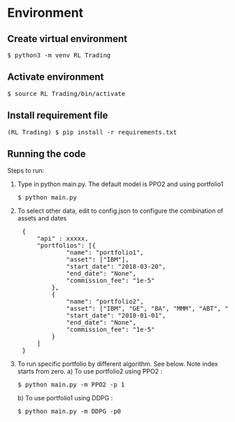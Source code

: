 

# Environment
## Create virtual environment
<pre>$ python3 -m venv RL_Trading</pre>

## Activate environment
<pre>$ source RL_Trading/bin/activate</pre>

## Install requirement file
<pre>(RL_Trading) $ pip install -r requirements.txt</pre>



## Running the code
Steps to run:
1. Type in python main.py. The default model is PPO2 and using portfolio1
    <pre>$ python main.py</pre>

2. To select other data, edit to config.json to configure the combination of assets and dates
<pre>
    {
    	"api" : xxxxx,
    	"portfolios": [{
    			"name": "portfolio1",
    			"asset": ["IBM"],
    			"start_date": "2018-03-20",
    			"end_date": "None",
    			"commission_fee": "1e-5"
    		},
    		{
    			"name": "portfolio2",
    			"asset": ["IBM", "GE", "BA", "MMM", "ABT", "CA"],
    			"start_date": "2010-01-01",
    			"end_date": "None",
    			"commission_fee": "1e-5"
    		}
    	]
    }
</pre>

3. To run specific portfolio by different algorithm. See below. Note index starts from zero.
    a) To use portfolio2 using PPO2 :
    <pre>$ python main.py -m PPO2 -p 1</pre>

    b) To use portfolio1 using DDPG :
    <pre>$ python main.py -m DDPG -p0</pre>
